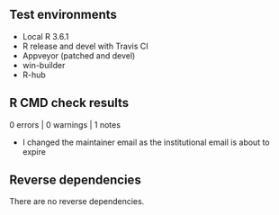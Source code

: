 ## Test environments
* Local R 3.6.1
* R release and devel with Travis CI
* Appveyor (patched and devel)
* win-builder
* R-hub

## R CMD check results

0 errors | 0 warnings | 1 notes

* I changed the maintainer email as the institutional email is about to expire

## Reverse dependencies

There are no reverse dependencies.
